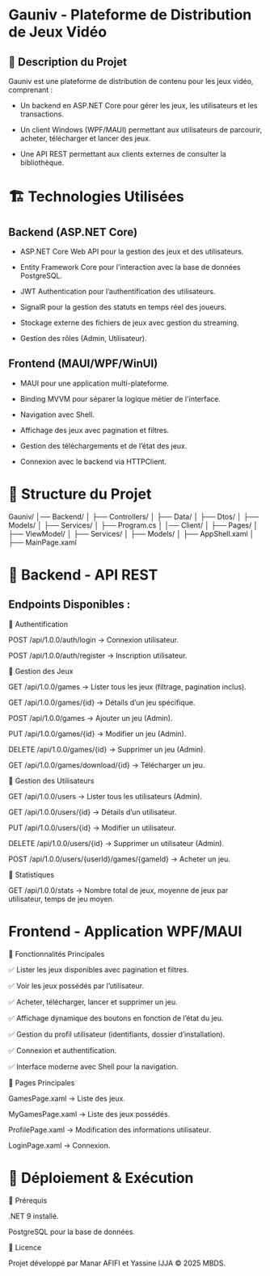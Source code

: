 # Gauniv - Plateforme de Distribution de Jeux Vidéo

## 📌 Description du Projet

Gauniv est une plateforme de distribution de contenu pour les jeux vidéo, comprenant :

* Un backend en ASP.NET Core pour gérer les jeux, les utilisateurs et les transactions.

- Un client Windows (WPF/MAUI) permettant aux utilisateurs de parcourir, acheter, télécharger et lancer des jeux.

- Une API REST permettant aux clients externes de consulter la bibliothèque.

# 🏗️ Technologies Utilisées

## Backend (ASP.NET Core)

- ASP.NET Core Web API pour la gestion des jeux et des utilisateurs.

- Entity Framework Core pour l'interaction avec la base de données PostgreSQL.

- JWT Authentication pour l’authentification des utilisateurs.

- SignalR pour la gestion des statuts en temps réel des joueurs.

- Stockage externe des fichiers de jeux avec gestion du streaming.

- Gestion des rôles (Admin, Utilisateur).

## Frontend (MAUI/WPF/WinUI)

- MAUI pour une application multi-plateforme.

- Binding MVVM pour séparer la logique métier de l'interface.

- Navigation avec Shell.

- Affichage des jeux avec pagination et filtres.

- Gestion des téléchargements et de l’état des jeux.

- Connexion avec le backend via HTTPClient.

# 📂 Structure du Projet

Gauniv/
│── Backend/
│   ├── Controllers/
│   ├── Data/
│   ├── Dtos/
│   ├── Models/
│   ├── Services/
│   ├── Program.cs
│
│── Client/
│   ├── Pages/
│   ├── ViewModel/
│   ├── Services/
│   ├── Models/
│   ├── AppShell.xaml
│   ├── MainPage.xaml

# 📡 Backend - API REST

## Endpoints Disponibles : 

📌 Authentification

POST /api/1.0.0/auth/login → Connexion utilisateur.

POST /api/1.0.0/auth/register → Inscription utilisateur.

📌 Gestion des Jeux

GET /api/1.0.0/games → Lister tous les jeux (filtrage, pagination inclus).

GET /api/1.0.0/games/{id} → Détails d’un jeu spécifique.

POST /api/1.0.0/games → Ajouter un jeu (Admin).

PUT /api/1.0.0/games/{id} → Modifier un jeu (Admin).

DELETE /api/1.0.0/games/{id} → Supprimer un jeu (Admin).

GET /api/1.0.0/games/download/{id} → Télécharger un jeu.

📌 Gestion des Utilisateurs

GET /api/1.0.0/users → Lister tous les utilisateurs (Admin).

GET /api/1.0.0/users/{id} → Détails d’un utilisateur.

PUT /api/1.0.0/users/{id} → Modifier un utilisateur.

DELETE /api/1.0.0/users/{id} → Supprimer un utilisateur (Admin).

POST /api/1.0.0/users/{userId}/games/{gameId} → Acheter un jeu.

📌 Statistiques

GET /api/1.0.0/stats → Nombre total de jeux, moyenne de jeux par utilisateur, temps de jeu moyen.

# Frontend - Application WPF/MAUI

📌 Fonctionnalités Principales

✅ Lister les jeux disponibles avec pagination et filtres.

✅ Voir les jeux possédés par l’utilisateur.

✅ Acheter, télécharger, lancer et supprimer un jeu.

✅ Affichage dynamique des boutons en fonction de l’état du jeu.

✅ Gestion du profil utilisateur (identifiants, dossier d’installation).

✅ Connexion et authentification.

✅ Interface moderne avec Shell pour la navigation.

📌 Pages Principales

GamesPage.xaml → Liste des jeux.

MyGamesPage.xaml → Liste des jeux possédés.

ProfilePage.xaml → Modification des informations utilisateur.

LoginPage.xaml → Connexion.

# 🚀 Déploiement & Exécution

🔧 Prérequis

.NET 9 installé.

PostgreSQL pour la base de données.

📄 Licence

Projet développé par Manar AFIFI et Yassine IJJA © 2025 MBDS.



